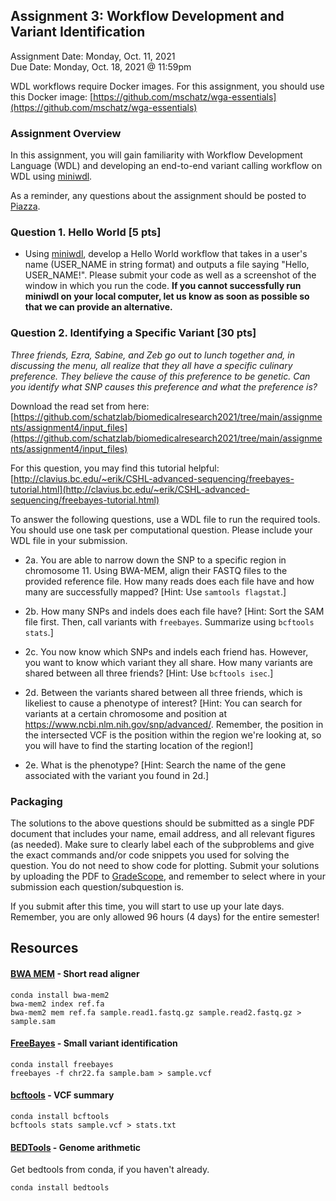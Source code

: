 ## Assignment 3: Workflow Development and Variant Identification
Assignment Date: Monday, Oct. 11, 2021 <br>
Due Date: Monday, Oct. 18, 2021 @ 11:59pm <br>

WDL workflows require Docker images. For this assignment, you should use this Docker image: [https://github.com/mschatz/wga-essentials](https://github.com/mschatz/wga-essentials)

### Assignment Overview

In this assignment, you will gain familiarity with Workflow Development Language (WDL) and developing an end-to-end variant calling workflow on WDL using [miniwdl](https://github.com/chanzuckerberg/miniwdl).

As a reminder, any questions about the assignment should be posted to [Piazza](https://piazza.com/class/ksxxhnaqr2v6gz).

### Question 1. Hello World [5 pts]

- Using [miniwdl](https://github.com/chanzuckerberg/miniwdl), develop a Hello World workflow that takes in a user's name (USER_NAME in string format) and outputs a file saying "Hello, USER_NAME!". Please submit your code as well as a screenshot of the window in which you run the code. **If you cannot successfully run miniwdl on your local computer, let us know as soon as possible so that we can provide an alternative.**

### Question 2. Identifying a Specific Variant [30 pts]

*Three friends, Ezra, Sabine, and Zeb go out to lunch together and, in discussing the menu, all realize that they all have a specific culinary preference. They believe the cause of this preference to be genetic. Can you identify what SNP causes this preference and what the preference is?*

Download the read set from here: [https://github.com/schatzlab/biomedicalresearch2021/tree/main/assignments/assignment4/input_files](https://github.com/schatzlab/biomedicalresearch2021/tree/main/assignments/assignment4/input_files)

For this question, you may find this tutorial helpful: [http://clavius.bc.edu/~erik/CSHL-advanced-sequencing/freebayes-tutorial.html](http://clavius.bc.edu/~erik/CSHL-advanced-sequencing/freebayes-tutorial.html)

To answer the following questions, use a WDL file to run the required tools. You should use one task per computational question. Please include your WDL file in your submission.

- 2a. You are able to narrow down the SNP to a specific region in chromosome 11. Using BWA-MEM, align their FASTQ files to the provided reference file. How many reads does each file have and how many are successfully mapped? [Hint: Use `samtools flagstat`.]

- 2b. How many SNPs and indels does each file have? [Hint: Sort the SAM file first. Then, call variants with `freebayes`. Summarize using `bcftools stats`.]

- 2c. You now know which SNPs and indels each friend has. However, you want to know which variant they all share. How many variants are shared between all three friends? [Hint: Use `bcftools isec`.]

- 2d. Between the variants shared between all three friends, which is likeliest to cause a phenotype of interest? [Hint: You can search for variants at a certain chromosome and position at https://www.ncbi.nlm.nih.gov/snp/advanced/. Remember, the position in the intersected VCF is the position within the region we're looking at, so you will have to find the starting location of the region!]

- 2e. What is the phenotype? [Hint: Search the name of the gene associated with the variant you found in 2d.]

### Packaging

The solutions to the above questions should be submitted as a single PDF document that includes your name, email address, and all relevant figures (as needed). Make sure to clearly label each of the subproblems and give the exact commands and/or code snippets you used for solving the question. You do not need to show code for plotting. Submit your solutions by uploading the PDF to [GradeScope](https://www.gradescope.com/courses/301857), and remember to select where in your submission each question/subquestion is.

If you submit after this time, you will start to use up your late days. Remember, you are only allowed 96 hours (4 days) for the entire semester!

## Resources

#### [BWA MEM](https://github.com/lh3/bwa) - Short read aligner

```
conda install bwa-mem2
bwa-mem2 index ref.fa
bwa-mem2 mem ref.fa sample.read1.fastq.gz sample.read2.fastq.gz > sample.sam
```

#### [FreeBayes](https://github.com/ekg/freebayes) - Small variant identification

```
conda install freebayes
freebayes -f chr22.fa sample.bam > sample.vcf
```

#### [bcftools](https://samtools.github.io/bcftools/bcftools.html) - VCF summary

```
conda install bcftools
bcftools stats sample.vcf > stats.txt
```

#### [BEDTools](http://bedtools.readthedocs.io/en/latest/) - Genome arithmetic

Get bedtools from conda, if you haven't already.

```
conda install bedtools
```

